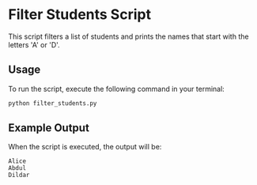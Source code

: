 #  Filter Students Script

This script filters a list of students and prints the names that start with the letters 'A' or 'D'.

## Usage
To run the script, execute the following command in your terminal:

```bash
python filter_students.py
```

## Example Output
When the script is executed, the output will be:
```
Alice
Abdul
Dildar
